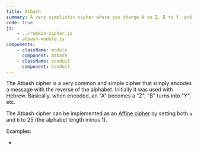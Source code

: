 ```yaml
---
title: Atbash
summary: A very simplistic cipher where you change A to Z, B to Y, and so on.
code: true
js:
    - ../rumkin-cipher.js
    - atbash-module.js
components:
    - className: module
      component: Atbash
    - className: conduit
      component: Conduit
---
```


The Atbash cipher is a very common and simple cipher that simply encodes a message with the reverse of the alphabet. Initially it was used with Hebrew. Basically, when encoded, an "A" becomes a "Z", "B" turns into "Y", etc.

The Atbash cipher can be implemented as an [Affine cipher](../affine/) by setting both `a` and `b` to 25 (the alphabet length minus 1).

Examples:

-   <span class="conduit" data-label="Practical Cryptography" data-topic="atbash" data-payload-alphabet="English" data-payload-direction="DECRYPT" data-payload-input="ZGGZXP ZG WZDM"></span>

<div class="module"></div>
